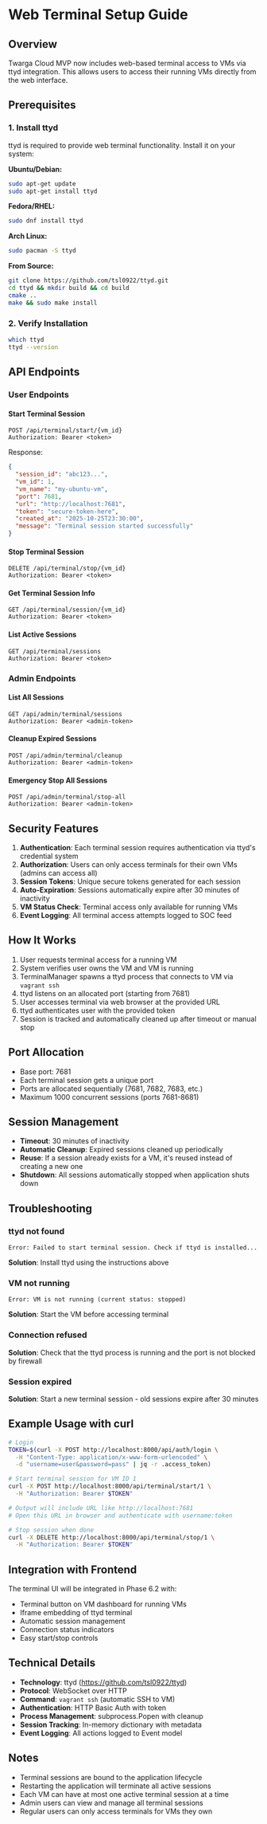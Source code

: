 # Web Terminal Setup Guide

## Overview
Twarga Cloud MVP now includes web-based terminal access to VMs via ttyd integration. This allows users to access their running VMs directly from the web interface.

## Prerequisites

### 1. Install ttyd
ttyd is required to provide web terminal functionality. Install it on your system:

**Ubuntu/Debian:**
```bash
sudo apt-get update
sudo apt-get install ttyd
```

**Fedora/RHEL:**
```bash
sudo dnf install ttyd
```

**Arch Linux:**
```bash
sudo pacman -S ttyd
```

**From Source:**
```bash
git clone https://github.com/tsl0922/ttyd.git
cd ttyd && mkdir build && cd build
cmake ..
make && sudo make install
```

### 2. Verify Installation
```bash
which ttyd
ttyd --version
```

## API Endpoints

### User Endpoints

#### Start Terminal Session
```http
POST /api/terminal/start/{vm_id}
Authorization: Bearer <token>
```

Response:
```json
{
  "session_id": "abc123...",
  "vm_id": 1,
  "vm_name": "my-ubuntu-vm",
  "port": 7681,
  "url": "http://localhost:7681",
  "token": "secure-token-here",
  "created_at": "2025-10-25T23:30:00",
  "message": "Terminal session started successfully"
}
```

#### Stop Terminal Session
```http
DELETE /api/terminal/stop/{vm_id}
Authorization: Bearer <token>
```

#### Get Terminal Session Info
```http
GET /api/terminal/session/{vm_id}
Authorization: Bearer <token>
```

#### List Active Sessions
```http
GET /api/terminal/sessions
Authorization: Bearer <token>
```

### Admin Endpoints

#### List All Sessions
```http
GET /api/admin/terminal/sessions
Authorization: Bearer <admin-token>
```

#### Cleanup Expired Sessions
```http
POST /api/admin/terminal/cleanup
Authorization: Bearer <admin-token>
```

#### Emergency Stop All Sessions
```http
POST /api/admin/terminal/stop-all
Authorization: Bearer <admin-token>
```

## Security Features

1. **Authentication**: Each terminal session requires authentication via ttyd's credential system
2. **Authorization**: Users can only access terminals for their own VMs (admins can access all)
3. **Session Tokens**: Unique secure tokens generated for each session
4. **Auto-Expiration**: Sessions automatically expire after 30 minutes of inactivity
5. **VM Status Check**: Terminal access only available for running VMs
6. **Event Logging**: All terminal access attempts logged to SOC feed

## How It Works

1. User requests terminal access for a running VM
2. System verifies user owns the VM and VM is running
3. TerminalManager spawns a ttyd process that connects to VM via `vagrant ssh`
4. ttyd listens on an allocated port (starting from 7681)
5. User accesses terminal via web browser at the provided URL
6. ttyd authenticates user with the provided token
7. Session is tracked and automatically cleaned up after timeout or manual stop

## Port Allocation

- Base port: 7681
- Each terminal session gets a unique port
- Ports are allocated sequentially (7681, 7682, 7683, etc.)
- Maximum 1000 concurrent sessions (ports 7681-8681)

## Session Management

- **Timeout**: 30 minutes of inactivity
- **Automatic Cleanup**: Expired sessions cleaned up periodically
- **Reuse**: If a session already exists for a VM, it's reused instead of creating a new one
- **Shutdown**: All sessions automatically stopped when application shuts down

## Troubleshooting

### ttyd not found
```
Error: Failed to start terminal session. Check if ttyd is installed...
```
**Solution**: Install ttyd using the instructions above

### VM not running
```
Error: VM is not running (current status: stopped)
```
**Solution**: Start the VM before accessing terminal

### Connection refused
**Solution**: Check that the ttyd process is running and the port is not blocked by firewall

### Session expired
**Solution**: Start a new terminal session - old sessions expire after 30 minutes

## Example Usage with curl

```bash
# Login
TOKEN=$(curl -X POST http://localhost:8000/api/auth/login \
  -H "Content-Type: application/x-www-form-urlencoded" \
  -d "username=user&password=pass" | jq -r .access_token)

# Start terminal session for VM ID 1
curl -X POST http://localhost:8000/api/terminal/start/1 \
  -H "Authorization: Bearer $TOKEN"

# Output will include URL like http://localhost:7681
# Open this URL in browser and authenticate with username:token

# Stop session when done
curl -X DELETE http://localhost:8000/api/terminal/stop/1 \
  -H "Authorization: Bearer $TOKEN"
```

## Integration with Frontend

The terminal UI will be integrated in Phase 6.2 with:
- Terminal button on VM dashboard for running VMs
- Iframe embedding of ttyd terminal
- Automatic session management
- Connection status indicators
- Easy start/stop controls

## Technical Details

- **Technology**: ttyd (https://github.com/tsl0922/ttyd)
- **Protocol**: WebSocket over HTTP
- **Command**: `vagrant ssh` (automatic SSH to VM)
- **Authentication**: HTTP Basic Auth with token
- **Process Management**: subprocess.Popen with cleanup
- **Session Tracking**: In-memory dictionary with metadata
- **Event Logging**: All actions logged to Event model

## Notes

- Terminal sessions are bound to the application lifecycle
- Restarting the application will terminate all active sessions
- Each VM can have at most one active terminal session at a time
- Admin users can view and manage all terminal sessions
- Regular users can only access terminals for VMs they own
